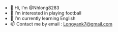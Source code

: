 - 👋 Hi, I’m @Nhlong8283
- 👀 I’m interested in playing football
- 🌱 I’m currently learning English
- 📫 Contact me by email : Longyank7@gmail.com

<!---
Nhlong8283/Nhlong8283 is a ✨ special ✨ repository because its `README.md` (this file) appears on your GitHub profile.
You can click the Preview link to take a look at your changes.
--->
